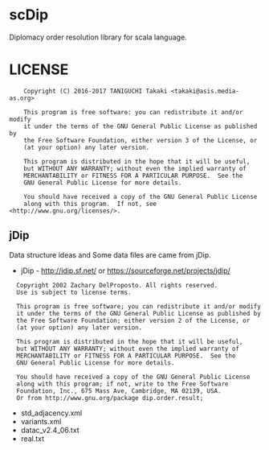 # scDip
Diplomacy order resolution library for scala language.

# LICENSE

```
    Copyright (C) 2016-2017 TANIGUCHI Takaki <takaki@asis.media-as.org>

    This program is free software: you can redistribute it and/or modify
    it under the terms of the GNU General Public License as published by
    the Free Software Foundation, either version 3 of the License, or
    (at your option) any later version.

    This program is distributed in the hope that it will be useful,
    but WITHOUT ANY WARRANTY; without even the implied warranty of
    MERCHANTABILITY or FITNESS FOR A PARTICULAR PURPOSE.  See the
    GNU General Public License for more details.

    You should have received a copy of the GNU General Public License
    along with this program.  If not, see <http://www.gnu.org/licenses/>.
```

## jDip

Data structure ideas and Some data files are came from jDip.

* jDip - http://jdip.sf.net/ or https://sourceforge.net/projects/jdip/

```
  Copyright 2002 Zachary DelProposto. All rights reserved.
  Use is subject to license terms.
      
  This program is free software; you can redistribute it and/or modify
  it under the terms of the GNU General Public License as published by
  the Free Software Foundation; either version 2 of the License, or
  (at your option) any later version.
      
  This program is distributed in the hope that it will be useful,
  but WITHOUT ANY WARRANTY; without even the implied warranty of
  MERCHANTABILITY or FITNESS FOR A PARTICULAR PURPOSE.  See the
  GNU General Public License for more details.
      
  You should have received a copy of the GNU General Public License
  along with this program; if not, write to the Free Software
  Foundation, Inc., 675 Mass Ave, Cambridge, MA 02139, USA.
  Or from http://www.gnu.org/package dip.order.result;
```

* std_adjacency.xml
* variants.xml
* datac_v2.4_06.txt
* real.txt
